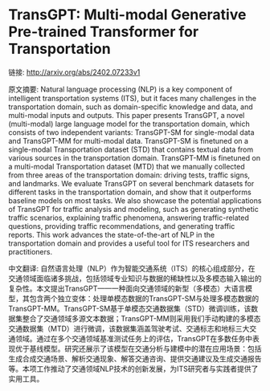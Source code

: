 # TransGPT: Multi-modal Generative Pre-trained Transformer for Transportation

链接: http://arxiv.org/abs/2402.07233v1

原文摘要:
Natural language processing (NLP) is a key component of intelligent
transportation systems (ITS), but it faces many challenges in the
transportation domain, such as domain-specific knowledge and data, and
multi-modal inputs and outputs. This paper presents TransGPT, a novel
(multi-modal) large language model for the transportation domain, which
consists of two independent variants: TransGPT-SM for single-modal data and
TransGPT-MM for multi-modal data. TransGPT-SM is finetuned on a single-modal
Transportation dataset (STD) that contains textual data from various sources in
the transportation domain. TransGPT-MM is finetuned on a multi-modal
Transportation dataset (MTD) that we manually collected from three areas of the
transportation domain: driving tests, traffic signs, and landmarks. We evaluate
TransGPT on several benchmark datasets for different tasks in the
transportation domain, and show that it outperforms baseline models on most
tasks. We also showcase the potential applications of TransGPT for traffic
analysis and modeling, such as generating synthetic traffic scenarios,
explaining traffic phenomena, answering traffic-related questions, providing
traffic recommendations, and generating traffic reports. This work advances the
state-of-the-art of NLP in the transportation domain and provides a useful tool
for ITS researchers and practitioners.

中文翻译:
自然语言处理（NLP）作为智能交通系统（ITS）的核心组成部分，在交通领域面临诸多挑战，包括领域专业知识与数据的稀缺性以及多模态输入输出的复杂性。本文提出TransGPT——一种面向交通领域的新型（多模态）大语言模型，其包含两个独立变体：处理单模态数据的TransGPT-SM与处理多模态数据的TransGPT-MM。TransGPT-SM基于单模态交通数据集（STD）微调训练，该数据集整合了交通领域多源文本数据；TransGPT-MM则采用我们手动构建的多模态交通数据集（MTD）进行微调，该数据集涵盖驾驶考试、交通标志和地标三大交通领域。通过在多个交通领域基准测试任务上的评估，TransGPT在多数任务中表现优于基线模型。研究还展示了该模型在交通分析与建模中的潜在应用场景：包括生成合成交通场景、解析交通现象、解答交通咨询、提供交通建议及生成交通报告等。本项工作推动了交通领域NLP技术的创新发展，为ITS研究者与实践者提供了实用工具。

